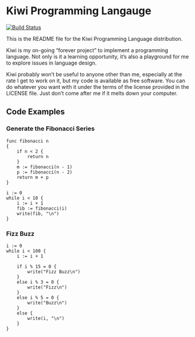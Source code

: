# Kiwi Programming Langauge

[![Build Status](https://travis-ci.org/tboronczyk/kiwi.svg?branch=master)](https://travis-ci.org/tboronczyk/kiwi)

This is the README file for the Kiwi Programming Language distribution.

Kiwi is my on-going “forever project” to implement a programming language. Not
only is it a learning opportunity, it’s also a playground for me to explore
issues in language design.

Kiwi probably won’t be useful to anyone other than me, especially at the rate I
get to work on it, but my code is available as free software. You can do
whatever you want with it under the terms of the license provided in the
LICENSE file. Just don’t come after me if it melts down your computer.

## Code Examples

### Generate the Fibonacci Series

    func fibonacci n
    { 
        if n < 2 { 
            return n
        } 
        m := fibonacci(n - 1)
        p := fibonacci(n - 2)
        return m + p
    }

    i := 0
    while i < 10 { 
        i := i + 1
        fib := fibonacci(i)
        write(fib, "\n")
    }

### Fizz Buzz

    i := 0
    while i < 100 {
        i := i + 1
    
        if i % 15 = 0 {
            write("Fizz Buzz\n")
        }
        else i % 3 = 0 {
            write("Fizz\n")
        }
        else i % 5 = 0 {
            write("Buzz\n")
        }
        else {
            write(i, "\n")
        }
    }
